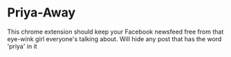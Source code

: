 # Priya-Away
This chrome extension should keep your Facebook newsfeed free from that eye-wink girl everyone's talking about. Will hide any post that has the word 'priya' in it
